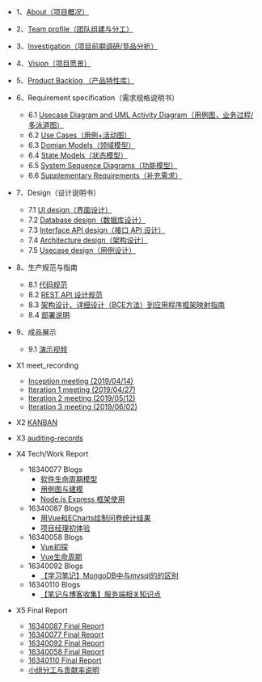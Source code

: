 * 1、[About（项目概况）](docs/1-About.md)
* 2、[Team profile（团队组建与分工）](docs/2-TeamProfile.md)
* 3、[Investigation（项目前期调研/竞品分析）](docs/3-Investigation.md)
* 4、[Vision（项目愿景）](docs/4-Vision.md)
* 5、[Product Backlog （产品特性库）](docs/5-Product-Backlog.md)
* 6、Requirement specification（需求规格说明书）
    * 6.1 [Usecase Diagram and UML Activity Diagram（用例图，业务过程/多泳道图）](docs/6-1-UsecaseDiagram.md)
    * 6.2 [Use Cases（用例+活动图）](docs/6.2Use-Cases-activity.md)
    * 6.3 [Domian Models（领域模型）](docs/6-3-Domain.md)
    * 6.4 [State Models（状态模型）](docs/6-4-StateModels.md)
    * 6.5 [System Sequence Diagrams（功能模型）](docs/6.5-System-Sequence-Diagrams.md)
    * 6.6 [Supplementary Requirements（补充需求）](docs/6.6-Supplementary-Requirements.md)

* 7、Design（设计说明书）
    * 7.1 [UI design（界面设计）](docs/7-1-UIDesign.md)
    * 7.2 [Database design（数据库设计）](docs/7-2-Database-Design.md)
    * 7.3 [Interface API design（接口 API 设计）](docs/7-3-Interface-API-design.md)
    * 7.4 [Architecture design（架构设计）](docs/7-4-SoftwareDesign.md)
    * 7.5 [Usecase design（用例设计）](docs/7-5-UsecaseDesign.md)
* 8、生产规范与指南
    * 8.1 [代码规范](docs/8-1-CodeSpecification.md)
    * 8.2 [REST API 设计规范](docs/8-2-RestAPI-设计规范.md)
    * 8.3 [架构设计、详细设计（BCE方法）到应用程序框架映射指南](docs/8-3-架构设计、详细设计（BCE方法）到应用程序框架映射指南.md)
    * 8.4 [部署说明](docs/8-4-Installation.md)
* 9、成品展示
    * 9.1 [演示视频](docs/演示视频.mp4)
* X1 meet_recording
    - [Inception meeting (2019/04/14)](docs/MeetingRecords/Inception-meeting.md)
    - [Iteration 1 meeting (2019/04/27)](docs/MeetingRecords/Iteration-1-meeting.md)
    - [Iteration 2 meeting (2019/05/12)](docs/MeetingRecords/Iteration-2-meeting-frontend.md)
    - [Iteration 3 meeting (2019/06/02)](docs/MeetingRecords/Iteration-3-meeting.md)
* X2 [KANBAN](https://github.com/orgs/LittleMiser/projects)
* X3 [auditing-records](docs/X3-auditing-records.md)
* X4 Tech/Work Report
    * 16340077 Blogs
        * [软件生命周期模型 ](https://170226.github.io/2019/04/14/%E7%B3%BB%E7%BB%9F%E5%88%86%E6%9E%90%E4%B8%8E%E8%AE%BE%E8%AE%A1%E2%80%94%E2%80%94%E4%BD%9C%E4%B8%9A%E4%B8%89/#more)
        * [用例图与建模](https://170226.github.io/2019/05/24/%E7%B3%BB%E7%BB%9F%E5%88%86%E6%9E%90%E4%B8%8E%E8%AE%BE%E8%AE%A1%E2%80%94%E2%80%94%E4%BD%9C%E4%B8%9A%E5%9B%9B/#more)
        * [Node.js Express 框架使用](https://170226.github.io/2019/06/30/Node-js-Express-%E6%A1%86%E6%9E%B6%E4%BD%BF%E7%94%A8/)
    * 16340087 Blogs
        - [用Vue和ECharts绘制问卷统计结果](https://blog.csdn.net/sinat_36332694/article/details/94323199)
        - [项目经理初体验](https://blog.csdn.net/sinat_36332694/article/details/94331928)
    * 16340058 Blogs
        - [Vue初探](https://blog.csdn.net/weixin_43825621/article/details/93912112)
        - [Vue生命周期](https://blog.csdn.net/weixin_43825621/article/details/94344074)
    * 16340092 Blogs
         - [【学习笔记】MongoDB中与mysql的的区别](docs/X5-Final-Reports/【学习笔记】MongoDB与Mysql的区别.md)
    * 16340110 Blogs
         - [【笔记与博客收集】服务端相关知识点](https://blog.csdn.net/chocoboeater/article/details/94362522)

* X5 Final Report
    * [16340087 Final Report](docs/X5-Final-Reports/16340087-Final-Report.md)
    * [16340077 Final Report](docs/X5-Final-Reports/1634077-Final-Report.md)
    * [16340092 Final Report](docs/X5-Final-Reports/16340092-Final-Report.md)
    * [16340058 Final Report](docs/X5-Final-Reports/16340058-Final-Project.md)
    * [16340110 Final Report](docs/X5-Final-Reports/16340110-Final-Project.md)
    * [小组分工与贡献率说明](docs/X5-Division.md)
